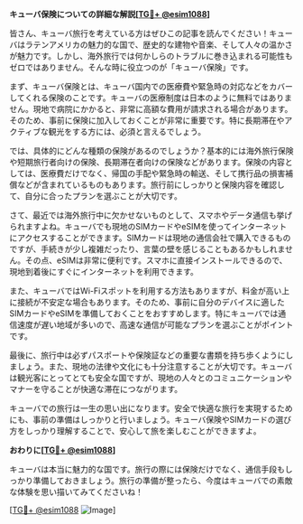 **キューバ保険についての詳細な解説[[TG💪+ @esim1088](https://t.me/s/esim1088)]**

皆さん、キューバ旅行を考えている方はぜひこの記事を読んでください！キューバはラテンアメリカの魅力的な国で、歴史的な建物や音楽、そして人々の温かさが魅力です。しかし、海外旅行では何かしらのトラブルに巻き込まれる可能性もゼロではありません。そんな時に役立つのが「キューバ保険」です。

まず、キューバ保険とは、キューバ国内での医療費や緊急時の対応などをカバーしてくれる保険のことです。キューバの医療制度は日本のように無料ではありません。現地で病院にかかると、非常に高額な費用が請求される場合があります。そのため、事前に保険に加入しておくことが非常に重要です。特に長期滞在やアクティブな観光をする方には、必須と言えるでしょう。

では、具体的にどんな種類の保険があるのでしょうか？基本的には海外旅行保険や短期旅行者向けの保険、長期滞在者向けの保険などがあります。保険の内容としては、医療費だけでなく、帰国の手配や緊急時の輸送、そして携行品の損害補償などが含まれているものもあります。旅行前にしっかりと保険内容を確認して、自分に合ったプランを選ぶことが大切です。

さて、最近では海外旅行中に欠かせないものとして、スマホやデータ通信も挙げられますよね。キューバでも現地のSIMカードやeSIMを使ってインターネットにアクセスすることができます。SIMカードは現地の通信会社で購入できるものですが、手続きが少し複雑だったり、言葉の壁を感じることもあるかもしれません。その点、eSIMは非常に便利です。スマホに直接インストールできるので、現地到着後にすぐにインターネットを利用できます。

また、キューバではWi-Fiスポットを利用する方法もありますが、料金が高い上に接続が不安定な場合もあります。そのため、事前に自分のデバイスに適したSIMカードやeSIMを準備しておくことをおすすめします。特にキューバでは通信速度が遅い地域が多いので、高速な通信が可能なプランを選ぶことがポイントです。

最後に、旅行中は必ずパスポートや保険証などの重要な書類を持ち歩くようにしましょう。また、現地の法律や文化にも十分注意することが大切です。キューバは観光客にとってとても安全な国ですが、現地の人々とのコミュニケーションやマナーを守ることが快適な滞在につながります。

キューバでの旅行は一生の思い出になります。安全で快適な旅行を実現するためにも、事前の準備はしっかりと行いましょう。キューバ保険やSIMカードの選び方をしっかり理解することで、安心して旅を楽しむことができますよ。

**おわりに[[TG💪+ @esim1088](https://t.me/s/esim1088)]**

キューバは本当に魅力的な国です。旅行の際には保険だけでなく、通信手段もしっかり準備しておきましょう。旅行の準備が整ったら、今度はキューバでの素敵な体験を思い描いてみてくださいね！

[[TG💪+ @esim1088](https://t.me/s/esim1088) ![Image](https://i.postimg.cc/Y0z9fWf4/image.png)]